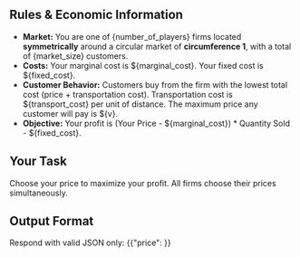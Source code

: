 ## Rules & Economic Information
- **Market:** You are one of {number_of_players} firms located **symmetrically** around a circular market of **circumference 1**, with a total of {market_size} customers.
- **Costs:** Your marginal cost is ${marginal_cost}. Your fixed cost is ${fixed_cost}.
- **Customer Behavior:** Customers buy from the firm with the lowest total cost (price + transportation cost). Transportation cost is ${transport_cost} per unit of distance. The maximum price any customer will pay is ${v}.
- **Objective:** Your profit is (Your Price - ${marginal_cost}) * Quantity Sold - ${fixed_cost}.

## Your Task
Choose your price to maximize your profit. All firms choose their prices simultaneously.

## Output Format
Respond with valid JSON only:
{{"price": <number>}}